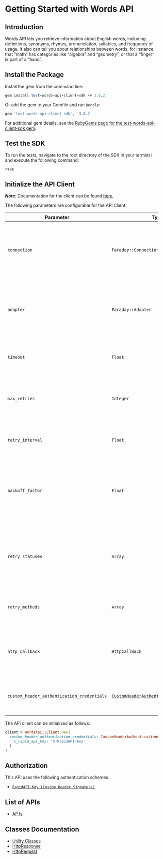 
# Getting Started with Words API

## Introduction

Words API lets you retrieve information about English words, including definitions, synonyms, rhymes, pronunciation, syllables, and frequency of usage. It also can tell you about relationships between words, for instance that “math” has categories like “algebra” and “geometry”, or that a “finger” is part of a “hand”.

## Install the Package

Install the gem from the command line:

```ruby
gem install test-words-api-client-sdk -v 3.0.2
```

Or add the gem to your Gemfile and run `bundle`:

```ruby
gem 'test-words-api-client-sdk', '3.0.2'
```

For additional gem details, see the [RubyGems page for the test-words-api-client-sdk gem](https://rubygems.org/gems/test-words-api-client-sdk/versions/3.0.2).

## Test the SDK

To run the tests, navigate to the root directory of the SDK in your terminal and execute the following command:

```
rake
```

## Initialize the API Client

**_Note:_** Documentation for the client can be found [here.](https://www.github.com/sufyankhanrao/test-words-api-ruby-sdk/tree/3.0.2/doc/client.md)

The following parameters are configurable for the API Client:

| Parameter | Type | Description |
|  --- | --- | --- |
| `connection` | `Faraday::Connection` | The Faraday connection object passed by the SDK user for making requests |
| `adapter` | `Faraday::Adapter` | The Faraday adapter object passed by the SDK user for performing http requests |
| `timeout` | `Float` | The value to use for connection timeout. <br> **Default: 60** |
| `max_retries` | `Integer` | The number of times to retry an endpoint call if it fails. <br> **Default: 0** |
| `retry_interval` | `Float` | Pause in seconds between retries. <br> **Default: 1** |
| `backoff_factor` | `Float` | The amount to multiply each successive retry's interval amount by in order to provide backoff. <br> **Default: 2** |
| `retry_statuses` | `Array` | A list of HTTP statuses to retry. <br> **Default: [408, 413, 429, 500, 502, 503, 504, 521, 522, 524]** |
| `retry_methods` | `Array` | A list of HTTP methods to retry. <br> **Default: %i[get put]** |
| `http_callback` | `HttpCallBack` | The Http CallBack allows defining callables for pre and post API calls. |
| `custom_header_authentication_credentials` | [`CustomHeaderAuthenticationCredentials`](https://www.github.com/sufyankhanrao/test-words-api-ruby-sdk/tree/3.0.2/doc/auth/custom-header-signature.md) | The credential object for Custom Header Signature |

The API client can be initialized as follows:

```ruby
client = WordsApi::Client.new(
  custom_header_authentication_credentials: CustomHeaderAuthenticationCredentials.new(
    x_rapid_api_key: 'X-RapidAPI-Key'
  )
)
```

## Authorization

This API uses the following authentication schemes.

* [`RapidAPI-Key (Custom Header Signature)`](https://www.github.com/sufyankhanrao/test-words-api-ruby-sdk/tree/3.0.2/doc/auth/custom-header-signature.md)

## List of APIs

* [AP Is](https://www.github.com/sufyankhanrao/test-words-api-ruby-sdk/tree/3.0.2/doc/controllers/ap-is.md)

## Classes Documentation

* [Utility Classes](https://www.github.com/sufyankhanrao/test-words-api-ruby-sdk/tree/3.0.2/doc/utility-classes.md)
* [HttpResponse](https://www.github.com/sufyankhanrao/test-words-api-ruby-sdk/tree/3.0.2/doc/http-response.md)
* [HttpRequest](https://www.github.com/sufyankhanrao/test-words-api-ruby-sdk/tree/3.0.2/doc/http-request.md)

